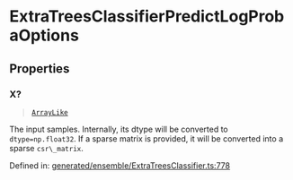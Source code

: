 # ExtraTreesClassifierPredictLogProbaOptions

## Properties

### X?

> [`ArrayLike`](../types/ArrayLike.md)

The input samples. Internally, its dtype will be converted to `dtype=np.float32`. If a sparse matrix is provided, it will be converted into a sparse `csr\_matrix`.

Defined in:  [generated/ensemble/ExtraTreesClassifier.ts:778](https://github.com/transitive-bullshit/scikit-learn-ts/blob/92ab806/packages/sklearn/src/generated/ensemble/ExtraTreesClassifier.ts#L778)
